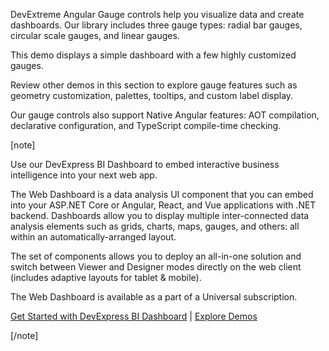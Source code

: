 DevExtreme Angular Gauge controls help you visualize data and create dashboards. Our library includes three gauge types: radial bar gauges, circular scale gauges, and linear gauges. 
<!--split-->

This demo displays a simple dashboard with a few highly customized gauges. 

Review other demos in this section to explore gauge features such as geometry customization, palettes, tooltips, and custom label display.

Our gauge controls also support Native Angular features: AOT compilation, declarative configuration, and TypeScript compile-time checking.

[note]

Use our DevExpress BI Dashboard to embed interactive business intelligence into your next web app.

The Web Dashboard is a data analysis UI component that you can embed into your ASP.NET Core or Angular, React, and Vue applications with .NET backend. Dashboards allow you to display multiple inter-connected data analysis elements such as grids, charts, maps, gauges, and others: all within an automatically-arranged layout.

The set of components allows you to deploy an all-in-one solution and switch between Viewer and Designer modes directly on the web client (includes adaptive layouts for tablet & mobile).

The Web Dashboard is available as a part of a Universal subscription.

[Get Started with DevExpress BI Dashboard](https://docs.devexpress.com/Dashboard/115955/web-dashboard) | [Explore Demos](https://demos.devexpress.com/Dashboard/)

[/note]